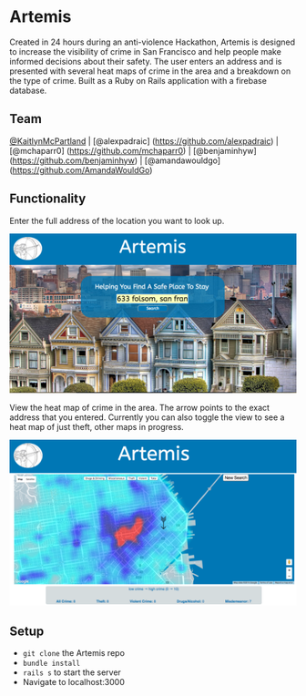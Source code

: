 # Artemis
Created in 24 hours during an anti-violence Hackathon, Artemis is designed to increase the visibility of crime in San Francisco and help people make informed decisions about their safety. The user enters an address and is presented with several heat maps of crime in the area and a breakdown on the type of crime. Built as a Ruby on Rails application with a firebase database.

## Team
[@KaitlynMcPartland](https://github.com/KaitlynMcPartland) | [@alexpadraic] (https://github.com/alexpadraic) | [@mchaparr0] (https://github.com/mchaparr0) | [@benjaminhyw] (https://github.com/benjaminhyw) | [@amandawouldgo] (https://github.com/AmandaWouldGo)

## Functionality
Enter the full address of the location you want to look up.

![images](/public/landing-page.png)

View the heat map of crime in the area. The arrow points to the exact address that you entered. Currently you can also toggle the view to see a heat map of just theft, other maps in progress.

![images](/public/map-page.png)

## Setup
* ```git clone``` the Artemis repo
* ```bundle install```
* ```rails s``` to start the server
* Navigate to localhost:3000
